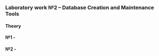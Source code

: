 ### Laboratory work №2 – Database Creation and Maintenance Tools

#### Theory

#### №1 - 

#### №2 - 
